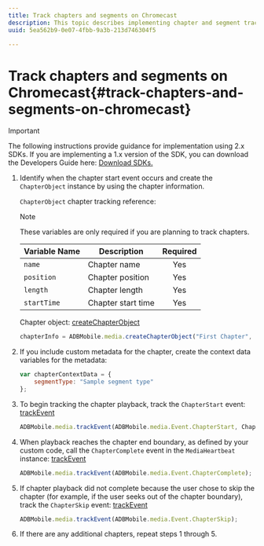 ```yaml
---
title: Track chapters and segments on Chromecast
description: This topic describes implementing chapter and segment tracking using the Media SDK on Chromecast.
uuid: 5ea562b9-0e07-4fbb-9a3b-213d746304f5

---
```


# Track chapters and segments on Chromecast{#track-chapters-and-segments-on-chromecast}

>[!IMPORTANT]
>
>The following instructions provide guidance for implementation using 2.x SDKs. If you are implementing a 1.x version of the SDK, you can download the Developers Guide here: [Download SDKs.](/help/sdk-implement/download-sdks.md)

1. Identify when the chapter start event occurs and create the `ChapterObject` instance by using the chapter information.

    `ChapterObject` chapter tracking reference:  
 
    >[!NOTE]
    >
    >These variables are only required if you are planning to track chapters.
 
    | Variable Name | Description | Required |
    | --- | --- | :---: |
    | `name` | Chapter name | Yes |
    | `position` | Chapter position | Yes |
    | `length` | Chapter length | Yes |
    | `startTime` | Chapter start time | Yes |
 
    Chapter object: [createChapterObject](https://adobe-marketing-cloud.github.io/media-sdks/reference/chromecast/ADBMobile.media.html#.createChapterObject) 
 
    ```js
    chapterInfo = ADBMobile.media.createChapterObject("First Chapter", 1, CHAPTER1_LENGTH, CHAPTER1_START_POS);
    ```

1. If you include custom metadata for the chapter, create the context data variables for the metadata: 

    ```js
    var chapterContextData = { 
        segmentType: "Sample segment type" 
    };
    ```

1. To begin tracking the chapter playback, track the `ChapterStart` event: [trackEvent](https://adobe-marketing-cloud.github.io/media-sdks/reference/chromecast/ADBMobile.media.html#.trackEvent) 

    ```js
    ADBMobile.media.trackEvent(ADBMobile.media.Event.ChapterStart, ChapterInfo, chapterContextData); 
    ```

1. When playback reaches the chapter end boundary, as defined by your custom code, call the `ChapterComplete` event in the `MediaHeartbeat` instance: [trackEvent](https://adobe-marketing-cloud.github.io/media-sdks/reference/chromecast/ADBMobile.media.html#.trackEvent) 

    ```js
    ADBMobile.media.trackEvent(ADBMobile.media.Event.ChapterComplete);
    ```

1. If chapter playback did not complete because the user chose to skip the chapter (for example, if the user seeks out of the chapter boundary), track the `ChapterSkip` event: [trackEvent](https://adobe-marketing-cloud.github.io/media-sdks/reference/chromecast/ADBMobile.media.html#.trackEvent) 

    ```js
    ADBMobile.media.trackEvent(ADBMobile.media.Event.ChapterSkip); 
    ```

1. If there are any additional chapters, repeat steps 1 through 5.

